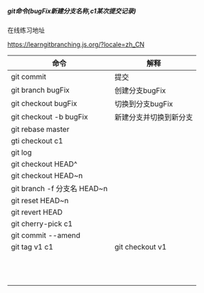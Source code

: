##### git命令(bugFix新建分支名称,c1某次提交记录)

在线练习地址

https://learngitbranching.js.org/?locale=zh_CN

| 命令                        | 解释                   |
| --------------------------- | ---------------------- |
| git commit                  | 提交                   |
| git branch bugFix           | 创建分支bugFix         |
| git checkout bugFix         | 切换到分支bugFix       |
| git  checkout -b bugFix     | 新建分支并切换到新分支 |
| git rebase master           |                        |
| gti checkout c1             |                        |
| git log                     |                        |
| git checkout HEAD^          |                        |
| git checkout HEAD~n         |                        |
| git branch -f 分支名 HEAD~n |                        |
| git reset HEAD~n            |                        |
| git revert HEAD             |                        |
| git cherry-pick c1          |                        |
| git commit --amend          |                        |
| git tag v1 c1               | git checkout v1        |
|                             |                        |
|                             |                        |
|                             |                        |
|                             |                        |
|                             |                        |
|                             |                        |
|                             |                        |
|                             |                        |
|                             |                        |
|                             |                        |
|                             |                        |
|                             |                        |

